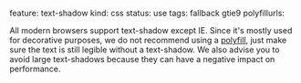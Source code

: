 feature: text-shadow
kind: css
status: use
tags: fallback gtie9
polyfillurls: 

All modern browsers support text-shadow except IE. Since it's mostly used for decorative purposes, we do not recommend using a [polyfill](https://github.com/heygrady/textshadow), just make sure the text is still legible without a text-shadow. We also advise you to avoid large text-shadows because they can have a negative impact on performance.